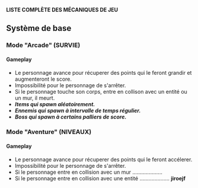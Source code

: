 __LISTE COMPLÈTE DES MÉCANIQUES DE JEU__

## Système de base

### Mode "Arcade" (SURVIE)
#### Gameplay

- Le personnage avance pour récuperer des points qui le feront grandir et augmenteront le score.
- Impossibilité pour le personnage de s'arrêter.
- Si le personnage touche son corps, entre en collison avec un entité ou un mur, il meurt. 
-  <i><b>Items qui spawn aléatoirement.
-  Ennemis qui spawn à intervalle de temps régulier.
-  Boss qui spawn à certains palliers de score.</i></b>


### Mode "Aventure" (NIVEAUX)
#### Gameplay

- Le personnage avance pour récuperer des points qui le feront accélerer.
- Impossibilité pour le personnage de s'arrêter.
- Si le personnage entre en collision avec un mur ....................
- Si le personnage entre en collision avec une entité ....................
 __jiroejf__
